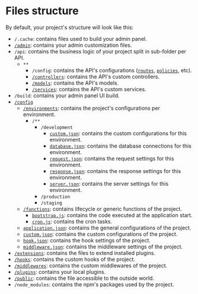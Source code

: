 # Files structure

By default, your project's structure will look like this:

- `/.cache`: contains files used to build your admin panel.
- [`/admin`](../admin-panel/customization.md): contains your admin customization files.
- `/api`: contains the business logic of your project split in sub-folder per API.
  - `**`
    - `/config`: contains the API's configurations ([`routes`](./routing.md), [`policies`](./policies.md), etc).
    - [`/controllers`](./controllers.md): contains the API's custom controllers.
    - [`/models`](./models.md): contains the API's models.
    - [`/services`](./services.md): contains the API's custom services.
- `/build`: contains your admin panel UI build.
- [`/config`](./configurations.md)
  - [`/environments`](./configurations.md#environments): contains the project's configurations per environment.
    - `/**`
      - `/development`
        - [`custom.json`](./configurations.md#custom): contains the custom configurations for this environment.
        - [`database.json`](./configurations.md#database): contains the database connections for this environment.
        - [`request.json`](./configurations.md#request): contains the request settings for this environment.
        - [`response.json`](./configurations.md#response): contains the response settings for this environment.
        - [`server.json`](./configurations.md#server): contains the server settings for this environment.
      - `/production`
      - `/staging`
  - [`/functions`](./configurations.md#functions): contains lifecycle or generic functions of the project.
    - [`bootstrap.js`](./configurations.md#bootstrap): contains the code executed at the application start.
    - [`cron.js`](./configurations.md#cron-tasks): contains the cron tasks.
  - [`application.json`](./configurations.md#application): contains the general configurations of the project.
  - [`custom.json`](./configurations.md#custom): contains the custom configurations of the project.
  - [`hook.json`](./configurations.md#hook): contains the hook settings of the project.
  - [`middleware.json`](./configurations.md#middleware): contains the middleware settings of the project.
- [`/extensions`](./customization.md): contains the files to extend installed plugins.
- [`/hooks`](./hooks.md): contains the custom hooks of the project.
- [`/middlewares`](./middlewares.md): contains the custom middlewares of the project.
- [`/plugins`](./plugins.md): contains your local plugins.
- [`/public`](./public-assets.md): contains the file accessible to the outside world.
- `/node_modules`: contains the npm's packages used by the project.
